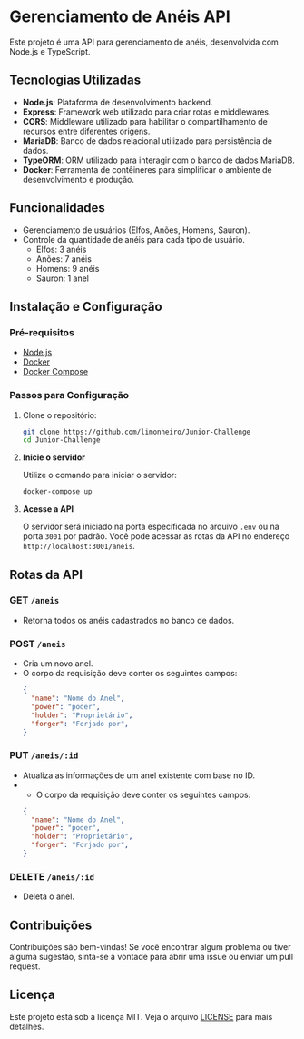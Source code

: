# Gerenciamento de Anéis API

Este projeto é uma API para gerenciamento de anéis, desenvolvida com Node.js e TypeScript.

## Tecnologias Utilizadas

- **Node.js**: Plataforma de desenvolvimento backend.
- **Express**: Framework web utilizado para criar rotas e middlewares.
- **CORS**: Middleware utilizado para habilitar o compartilhamento de recursos entre diferentes origens.
- **MariaDB**: Banco de dados relacional utilizado para persistência de dados.
- **TypeORM**: ORM utilizado para interagir com o banco de dados MariaDB.
- **Docker**: Ferramenta de contêineres para simplificar o ambiente de desenvolvimento e produção.

## Funcionalidades

- Gerenciamento de usuários (Elfos, Anões, Homens, Sauron).
- Controle da quantidade de anéis para cada tipo de usuário.
  - Elfos: 3 anéis
  - Anões: 7 anéis
  - Homens: 9 anéis
  - Sauron: 1 anel

## Instalação e Configuração

### Pré-requisitos

- [Node.js](https://nodejs.org/)
- [Docker](https://www.docker.com/)
- [Docker Compose](https://docs.docker.com/compose/)

### Passos para Configuração

1. Clone o repositório:

   ```bash
   git clone https://github.com/limonheiro/Junior-Challenge
   cd Junior-Challenge
    ```

4. **Inicie o servidor**

   Utilize o comando para iniciar o servidor:

   ```bash
   docker-compose up
   ```

5. **Acesse a API**

   O servidor será iniciado na porta especificada no arquivo `.env` ou na porta `3001` por padrão. Você pode acessar as rotas da API no endereço `http://localhost:3001/aneis`.

## Rotas da API

### GET `/aneis`

- Retorna todos os anéis cadastrados no banco de dados.

### POST `/aneis`

- Cria um novo anel.
- O corpo da requisição deve conter os seguintes campos:
  ```json
  {
    "name": "Nome do Anel",
    "power": "poder",
    "holder": "Proprietário",
    "forger": "Forjado por",
  }
  ```

### PUT `/aneis/:id`

- Atualiza as informações de um anel existente com base no ID.
- - O corpo da requisição deve conter os seguintes campos:
  ```json
  {
    "name": "Nome do Anel",
    "power": "poder",
    "holder": "Proprietário",
    "forger": "Forjado por",
  }
  ```

### DELETE `/aneis/:id`
  - Deleta o anel.


## Contribuições

Contribuições são bem-vindas! Se você encontrar algum problema ou tiver alguma sugestão, sinta-se à vontade para abrir uma issue ou enviar um pull request.

## Licença

Este projeto está sob a licença MIT. Veja o arquivo [LICENSE](./LICENSE) para mais detalhes.

